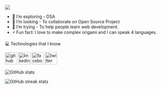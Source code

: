 ![](https://i.ibb.co/WpXbc5h/V4cyjw-MK4o46-Nhq-Lotbp-Uc5-BBp4xtb-VLL71-DBRGWs-SO-zjj7-RBEm-7c-pylc-Gs-Fs-BQ-w1200-h630-p.jpg)


- 🌱 I’m exploring - DSA 
- 👯 I’m looking -  To collaborate on Open Source Project 
- 🤔 I’m trying - To help people learn web development.
- ⚡ Fun fact: I love to make complex origami and I can speak 4 languages. 

💻 Technologies that I know


[<img src='https://cdn.jsdelivr.net/npm/simple-icons@3.0.1/icons/github.svg' alt='github' height='40'>](https://github.com/KawsarRobin)  [<img src='https://cdn.jsdelivr.net/npm/simple-icons@3.0.1/icons/linkedin.svg' alt='linkedin' height='40'>](https://www.linkedin.com/in/kawsar-robin/)  [<img src='https://cdn.jsdelivr.net/npm/simple-icons@3.0.1/icons/facebook.svg' alt='facebook' height='40'>](https://www.facebook.com/KawsarRobinn)  [<img src='https://cdn.jsdelivr.net/npm/simple-icons@3.0.1/icons/twitter.svg' alt='twitter' height='40'>](https://twitter.com/Kawsar_Robinn)  

![GitHub stats](https://github-readme-stats.vercel.app/api?username=KawsarRobin&show_icons=true&count_private=true)  

![GitHub streak stats](https://github-readme-streak-stats.herokuapp.com/?user=KawsarRobin)  
